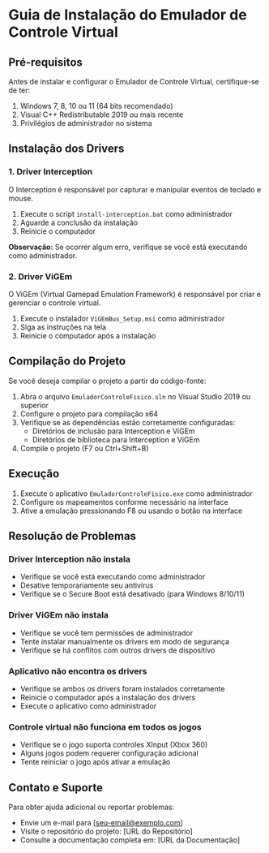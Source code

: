 
# Guia de Instalação do Emulador de Controle Virtual

## Pré-requisitos

Antes de instalar e configurar o Emulador de Controle Virtual, certifique-se de ter:

1. Windows 7, 8, 10 ou 11 (64 bits recomendado)
2. Visual C++ Redistributable 2019 ou mais recente
3. Privilégios de administrador no sistema

## Instalação dos Drivers

### 1. Driver Interception

O Interception é responsável por capturar e manipular eventos de teclado e mouse.

1. Execute o script `install-interception.bat` como administrador
2. Aguarde a conclusão da instalação
3. Reinicie o computador

**Observação:** Se ocorrer algum erro, verifique se você está executando como administrador.

### 2. Driver ViGEm

O ViGEm (Virtual Gamepad Emulation Framework) é responsável por criar e gerenciar o controle virtual.

1. Execute o instalador `ViGEmBus_Setup.msi` como administrador
2. Siga as instruções na tela
3. Reinicie o computador após a instalação

## Compilação do Projeto

Se você deseja compilar o projeto a partir do código-fonte:

1. Abra o arquivo `EmuladorControleFisico.sln` no Visual Studio 2019 ou superior
2. Configure o projeto para compilação x64
3. Verifique se as dependências estão corretamente configuradas:
   - Diretórios de inclusão para Interception e ViGEm
   - Diretórios de biblioteca para Interception e ViGEm
4. Compile o projeto (F7 ou Ctrl+Shift+B)

## Execução

1. Execute o aplicativo `EmuladorControleFisico.exe` como administrador
2. Configure os mapeamentos conforme necessário na interface
3. Ative a emulação pressionando F8 ou usando o botão na interface

## Resolução de Problemas

### Driver Interception não instala

- Verifique se você está executando como administrador
- Desative temporariamente seu antivírus
- Verifique se o Secure Boot está desativado (para Windows 8/10/11)

### Driver ViGEm não instala

- Verifique se você tem permissões de administrador
- Tente instalar manualmente os drivers em modo de segurança
- Verifique se há conflitos com outros drivers de dispositivo

### Aplicativo não encontra os drivers

- Verifique se ambos os drivers foram instalados corretamente
- Reinicie o computador após a instalação dos drivers
- Execute o aplicativo como administrador

### Controle virtual não funciona em todos os jogos

- Verifique se o jogo suporta controles XInput (Xbox 360)
- Alguns jogos podem requerer configuração adicional
- Tente reiniciar o jogo após ativar a emulação

## Contato e Suporte

Para obter ajuda adicional ou reportar problemas:

- Envie um e-mail para [seu-email@exemplo.com]
- Visite o repositório do projeto: [URL do Repositório]
- Consulte a documentação completa em: [URL da Documentação]
